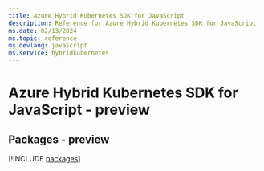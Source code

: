 ```yaml
---
title: Azure Hybrid Kubernetes SDK for JavaScript
description: Reference for Azure Hybrid Kubernetes SDK for JavaScript
ms.date: 02/13/2024
ms.topic: reference
ms.devlang: javascript
ms.service: hybridkubernetes
---
```

# Azure Hybrid Kubernetes SDK for JavaScript - preview
## Packages - preview
[!INCLUDE [packages](hybrid-kubernetes-index.md)]